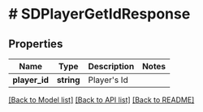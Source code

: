 # # SDPlayerGetIdResponse

## Properties

Name | Type | Description | Notes
------------ | ------------- | ------------- | -------------
**player_id** | **string** | Player&#39;s Id |

[[Back to Model list]](../../README.md#models) [[Back to API list]](../../README.md#endpoints) [[Back to README]](../../README.md)
